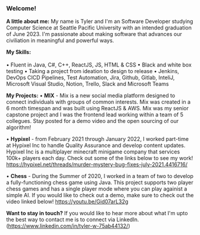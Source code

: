 ### Welcome!

**A little about me:**
My name is Tyler and I'm an Software Developer studying Computer Science at Seattle Pacific University with an intended graduation of June 2023. I'm passionate about making software that advances our civiliation in meaningful and powerful ways. 

**My Skills:**<br></br>
• Fluent in Java, C#, C++, ReactJS, JS, HTML & CSS 
• Black and white box testing 
• Taking a project from ideation to design to release 
• Jenkins, DevOps CICD Pipelines, Test Automation, Jira, Github, Gitlab, InteliJ, Microsoft Visual 
Studio, Notion, Trello, Slack and Microsoft Teams 

**My Projects:**
• **MIX** - Mix is a new social media platform designed to connect individuals with groups of common interests. Mix was created in a 6 month timespan and was built using ReactJS & AWS. Mix was my senior capstone project and I was the frontend lead working within a team of 5 collegues. Stay posted for a demo video and the open sourcing of our algorithm!

• **Hypixel** - from February 2021 through January 2022, I worked part-time at Hypixel Inc to handle Quality Assurance and develop content updates. Hypixel Inc is a multiplayer minecraft minigame company that services 100k+ players each day. Check out some of the links below to see my work! https://hypixel.net/threads/murder-mystery-bug-fixes-july-2021.4416716/

• **Chess** - During the Summer of 2020, I worked in a team of two to develop a fully-functioning chess game using Java. This project supports two player chess games and has a single player mode where you can play againist a simple AI. If you would like to check out a demo, make sure to check out the video linked below!
https://youtu.be/Gid07arL32g

**Want to stay in touch?**
If you would like to hear more about what I'm upto the best way to contact me is to connect via LinkedIn. (https://www.linkedin.com/in/tyler-w-75ab44132/)

